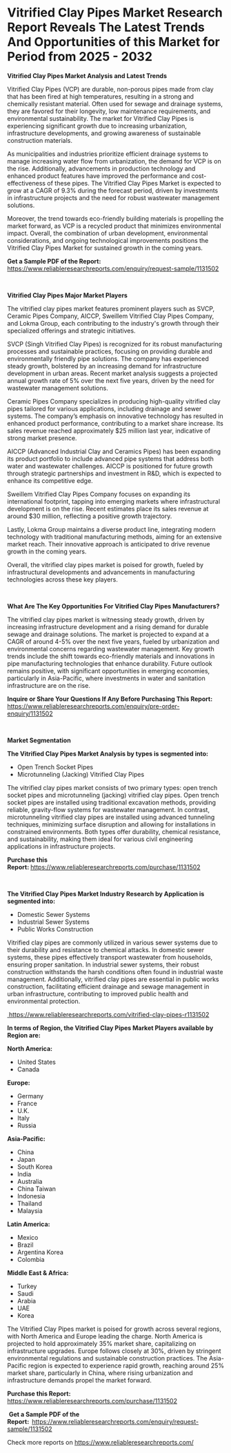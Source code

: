 <p><h1>Vitrified Clay Pipes Market Research Report Reveals The Latest Trends And Opportunities of this Market for Period from 2025 - 2032</h1></p><p><strong>Vitrified Clay Pipes Market Analysis and Latest Trends</strong></p>
<p><p>Vitrified Clay Pipes (VCP) are durable, non-porous pipes made from clay that has been fired at high temperatures, resulting in a strong and chemically resistant material. Often used for sewage and drainage systems, they are favored for their longevity, low maintenance requirements, and environmental sustainability. The market for Vitrified Clay Pipes is experiencing significant growth due to increasing urbanization, infrastructure developments, and growing awareness of sustainable construction materials.</p><p>As municipalities and industries prioritize efficient drainage systems to manage increasing water flow from urbanization, the demand for VCP is on the rise. Additionally, advancements in production technology and enhanced product features have improved the performance and cost-effectiveness of these pipes. The Vitrified Clay Pipes Market is expected to grow at a CAGR of 9.3% during the forecast period, driven by investments in infrastructure projects and the need for robust wastewater management solutions.</p><p>Moreover, the trend towards eco-friendly building materials is propelling the market forward, as VCP is a recycled product that minimizes environmental impact. Overall, the combination of urban development, environmental considerations, and ongoing technological improvements positions the Vitrified Clay Pipes Market for sustained growth in the coming years.</p></p>
<p><strong>Get a Sample PDF of the Report:&nbsp;</strong> <a href="https://www.reliableresearchreports.com/enquiry/request-sample/1131502?utm_campaign=34&utm_medium=2&utm_source=Github&utm_content=ia&utm_term=30012025&utm_id=vitrified-clay-pipes">https://www.reliableresearchreports.com/enquiry/request-sample/1131502</a></p>
<p>&nbsp;</p>
<p><strong>Vitrified Clay Pipes Major Market Players</strong></p>
<p><p>The vitrified clay pipes market features prominent players such as SVCP, Ceramic Pipes Company, AICCP, Sweillem Vitrified Clay Pipes Company, and Lokma Group, each contributing to the industry's growth through their specialized offerings and strategic initiatives.</p><p>SVCP (Singh Vitrified Clay Pipes) is recognized for its robust manufacturing processes and sustainable practices, focusing on providing durable and environmentally friendly pipe solutions. The company has experienced steady growth, bolstered by an increasing demand for infrastructure development in urban areas. Recent market analysis suggests a projected annual growth rate of 5% over the next five years, driven by the need for wastewater management solutions.</p><p>Ceramic Pipes Company specializes in producing high-quality vitrified clay pipes tailored for various applications, including drainage and sewer systems. The company’s emphasis on innovative technology has resulted in enhanced product performance, contributing to a market share increase. Its sales revenue reached approximately $25 million last year, indicative of strong market presence.</p><p>AICCP (Advanced Industrial Clay and Ceramics Pipes) has been expanding its product portfolio to include advanced pipe systems that address both water and wastewater challenges. AICCP is positioned for future growth through strategic partnerships and investment in R&D, which is expected to enhance its competitive edge.</p><p>Sweillem Vitrified Clay Pipes Company focuses on expanding its international footprint, tapping into emerging markets where infrastructural development is on the rise. Recent estimates place its sales revenue at around $30 million, reflecting a positive growth trajectory.</p><p>Lastly, Lokma Group maintains a diverse product line, integrating modern technology with traditional manufacturing methods, aiming for an extensive market reach. Their innovative approach is anticipated to drive revenue growth in the coming years.</p><p>Overall, the vitrified clay pipes market is poised for growth, fueled by infrastructural developments and advancements in manufacturing technologies across these key players.</p></p>
<p>&nbsp;</p>
<p><strong>What Are The Key Opportunities For Vitrified Clay Pipes Manufacturers?</strong></p>
<p><p>The vitrified clay pipes market is witnessing steady growth, driven by increasing infrastructure development and a rising demand for durable sewage and drainage solutions. The market is projected to expand at a CAGR of around 4-5% over the next five years, fueled by urbanization and environmental concerns regarding wastewater management. Key growth trends include the shift towards eco-friendly materials and innovations in pipe manufacturing technologies that enhance durability. Future outlook remains positive, with significant opportunities in emerging economies, particularly in Asia-Pacific, where investments in water and sanitation infrastructure are on the rise.</p></p>
<p><strong>Inquire or Share Your Questions If Any Before Purchasing This Report:</strong> <a href="https://www.reliableresearchreports.com/enquiry/pre-order-enquiry/1131502?utm_campaign=34&utm_medium=2&utm_source=Github&utm_content=ia&utm_term=30012025&utm_id=vitrified-clay-pipes">https://www.reliableresearchreports.com/enquiry/pre-order-enquiry/1131502</a></p>
<p>&nbsp;</p>
<p><strong>Market Segmentation</strong></p>
<p><strong>The Vitrified Clay Pipes Market Analysis by types is segmented into:</strong></p>
<p><ul><li>Open Trench Socket Pipes</li><li>Microtunneling (Jacking) Vitrified Clay Pipes</li></ul></p>
<p><p>The vitrified clay pipes market consists of two primary types: open trench socket pipes and microtunneling (jacking) vitrified clay pipes. Open trench socket pipes are installed using traditional excavation methods, providing reliable, gravity-flow systems for wastewater management. In contrast, microtunneling vitrified clay pipes are installed using advanced tunneling techniques, minimizing surface disruption and allowing for installations in constrained environments. Both types offer durability, chemical resistance, and sustainability, making them ideal for various civil engineering applications in infrastructure projects.</p></p>
<p><strong>Purchase this Report:&nbsp;</strong><a href="https://www.reliableresearchreports.com/purchase/1131502?utm_campaign=34&utm_medium=2&utm_source=Github&utm_content=ia&utm_term=30012025&utm_id=vitrified-clay-pipes">https://www.reliableresearchreports.com/purchase/1131502</a></p>
<p>&nbsp;</p>
<p><strong>The Vitrified Clay Pipes Market Industry Research by Application is segmented into:</strong></p>
<p><ul><li>Domestic Sewer Systems</li><li>Industrial Sewer Systems</li><li>Public Works Construction</li></ul></p>
<p><p>Vitrified clay pipes are commonly utilized in various sewer systems due to their durability and resistance to chemical attacks. In domestic sewer systems, these pipes effectively transport wastewater from households, ensuring proper sanitation. In industrial sewer systems, their robust construction withstands the harsh conditions often found in industrial waste management. Additionally, vitrified clay pipes are essential in public works construction, facilitating efficient drainage and sewage management in urban infrastructure, contributing to improved public health and environmental protection.</p></p>
<p><a href="https://www.reliableresearchreports.com/vitrified-clay-pipes-r1131502?utm_campaign=34&utm_medium=2&utm_source=Github&utm_content=ia&utm_term=30012025&utm_id=vitrified-clay-pipes">&nbsp;https://www.reliableresearchreports.com/vitrified-clay-pipes-r1131502</a></p>
<p><strong>In terms of Region, the Vitrified Clay Pipes Market Players available by Region are:</strong></p>
<p>
    <p> <strong> North America: </strong>
        <ul>
            <li>United States</li>
            <li>Canada</li>
        </ul>
        </p> 
    <p> <strong> Europe: </strong>
        <ul>
            <li>Germany</li>
            <li>France</li>
            <li>U.K.</li>
            <li>Italy</li>
            <li>Russia</li>
        </ul>
        </p> 
    <p> <strong> Asia-Pacific: </strong>
        <ul>
            <li>China</li>
            <li>Japan</li>
            <li>South Korea</li>
            <li>India</li>
            <li>Australia</li>
            <li>China Taiwan</li>
            <li>Indonesia</li>
            <li>Thailand</li>
            <li>Malaysia</li>
        </ul>
        </p> 
    <p> <strong> Latin America: </strong>
        <ul>
            <li>Mexico</li>
            <li>Brazil</li>
            <li>Argentina Korea</li>
            <li>Colombia</li>
        </ul>
        </p> 
    <p> <strong> Middle East & Africa: </strong>
        <ul>
            <li>Turkey</li>
            <li>Saudi</li>
            <li>Arabia</li>
            <li>UAE</li>
            <li>Korea</li>
        </ul>
    </p>
    </p>
<p><p>The Vitrified Clay Pipes market is poised for growth across several regions, with North America and Europe leading the charge. North America is projected to hold approximately 35% market share, capitalizing on infrastructure upgrades. Europe follows closely at 30%, driven by stringent environmental regulations and sustainable construction practices. The Asia-Pacific region is expected to experience rapid growth, reaching around 25% market share, particularly in China, where rising urbanization and infrastructure demands propel the market forward.</p></p>
<p><strong>Purchase this Report: </strong><a href="https://www.reliableresearchreports.com/purchase/1131502?utm_campaign=34&utm_medium=2&utm_source=Github&utm_content=ia&utm_term=30012025&utm_id=vitrified-clay-pipes">https://www.reliableresearchreports.com/purchase/1131502</a></p>
<p>&nbsp;<strong>Get a Sample PDF of the Report:&nbsp;&nbsp;</strong><a href="https://www.reliableresearchreports.com/enquiry/request-sample/1131502?utm_campaign=34&utm_medium=2&utm_source=Github&utm_content=ia&utm_term=30012025&utm_id=vitrified-clay-pipes">https://www.reliableresearchreports.com/enquiry/request-sample/1131502</a></p>
<p><strong></strong></p>
<p>Check more reports on <a href="https://www.reliableresearchreports.com/?utm_campaign=34&utm_medium=2&utm_source=Github&utm_content=ia&utm_term=30012025&utm_id=vitrified-clay-pipes">https://www.reliableresearchreports.com/</a></p>